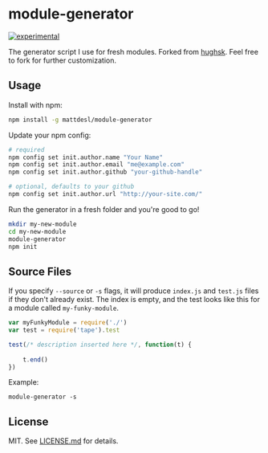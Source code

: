 # module-generator 
[![experimental](http://badges.github.io/stability-badges/dist/experimental.svg)](http://github.com/badges/stability-badges)

The generator script I use for fresh modules. Forked from [hughsk](https://github.com/hughsk/module-generator). Feel free to fork for further customization.

## Usage

Install with npm:

``` bash
npm install -g mattdesl/module-generator
```

Update your npm config:

```bash
# required
npm config set init.author.name "Your Name"
npm config set init.author.email "me@example.com"
npm config set init.author.github "your-github-handle"

# optional, defaults to your github
npm config set init.author.url "http://your-site.com/"
```

Run the generator in a fresh folder and you're good to go!

``` bash
mkdir my-new-module
cd my-new-module
module-generator
npm init
```

## Source Files

If you specify `--source` or `-s` flags, it will produce `index.js` and `test.js` files if they don't already exist. The index is empty, and the test looks like this for a module called `my-funky-module`.

```js
var myFunkyModule = require('./')
var test = require('tape').test

test(/* description inserted here */, function(t) {
	
	t.end()
})
```

Example:
 
```module-generator -s```

## License

MIT. See [LICENSE.md](http://github.com/hughsk/module-generator/blob/master/LICENSE.md) for details.
